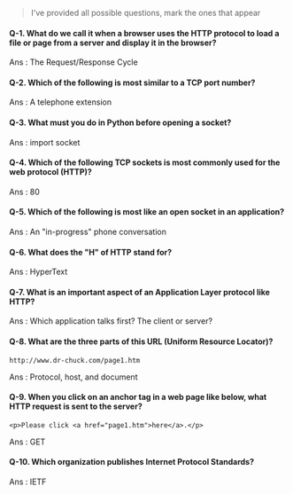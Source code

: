 > I've provided all possible questions, mark the ones that appear


#### Q-1. What do we call it when a browser uses the HTTP protocol to load a file or page from a server and display it in the browser?
Ans : The Request/Response Cycle

#### Q-2. Which of the following is most similar to a TCP port number?
Ans : A telephone extension

#### Q-3. What must you do in Python before opening a socket?
Ans : import socket

#### Q-4. Which of the following TCP sockets is most commonly used for the web protocol (HTTP)?
Ans : 80

#### Q-5. Which of the following is most like an open socket in an application?
Ans : An "in-progress" phone conversation

#### Q-6. What does the "H" of HTTP stand for?
Ans : HyperText

#### Q-7. What is an important aspect of an Application Layer protocol like HTTP?
Ans : Which application talks first? The client or server?

#### Q-8. What are the three parts of this URL (Uniform Resource Locator)?

    http://www.dr-chuck.com/page1.htm

Ans : Protocol, host, and document

#### Q-9. When you click on an anchor tag in a web page like below, what HTTP request is sent to the server?

    <p>Please click <a href="page1.htm">here</a>.</p>

Ans : GET

#### Q-10. Which organization publishes Internet Protocol Standards?
Ans : IETF